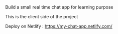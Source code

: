 Build a small real time chat app for learning purpose

This is the client side of the project

Deploy on Netlify : https://my-chat-app.netlify.com/
